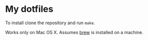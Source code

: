# My dotfiles

To install clone the repository and run ``make``.

Works only on Mac OS X. Assumes [brew](http://brew.sh/) is installed on a
machine.
